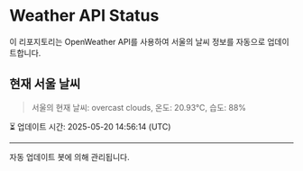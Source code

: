 
# Weather API Status

이 리포지토리는 OpenWeather API를 사용하여 서울의 날씨 정보를 자동으로 업데이트합니다.

## 현재 서울 날씨
> 서울의 현재 날씨: overcast clouds, 온도: 20.93°C, 습도: 88%

⏳ 업데이트 시간: 2025-05-20 14:56:14 (UTC)

---
자동 업데이트 봇에 의해 관리됩니다.
